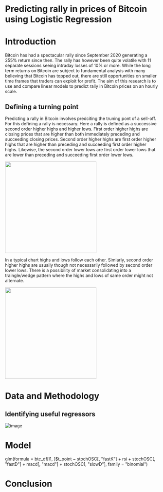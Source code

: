 # Predicting rally in prices of Bitcoin using Logistic Regression

# Introduction
Bitcoin has had a spectacular rally since September 2020 generating a 255% return since then. The rally has however been quite volatile with 11 separate sessions seeing intraday losses of 10% or more. While the long term returns on Bitcoin are subject to fundamental analysis with many believing that Bitcoin has topped out, there are still opportunities on smaller time frames that traders can exploit for profit. The aim of this research is to use and compare linear models to predict rally in Bitcoin prices on an hourly scale.

## Defining a turning point
Predicting a rally in Bitcoin involves predciting the truning pont of a sell-off. For this defining a rally is necessary. Here a rally is defined as a successive second order higher highs and higher lows. First order higher highs are closing prices that are higher than both immediately preceding and succeeding closing prices. Second order higher highs are first order higher highs that are higher than preceding and succeeding first order higher highs. Likewise, the second order lower lows are first order lower lows that are lower than preceding and succeeding first order lower lows. 

<img src="https://user-images.githubusercontent.com/79707074/109423661-70746200-7a06-11eb-8639-649b3588c58a.png" width="300">

In a typical chart highs and lows follow each other. Simiarly, second order higher highs are usually though not necessarily followed by second order lower lows. There is a possibility of market consolidating into a traingle/wedge pattern where the highs and lows of same order might not alternate.

<img src="https://user-images.githubusercontent.com/79707074/109423846-217afc80-7a07-11eb-98b8-288809fcd0bb.png" width="300">

# Data and Methodology

## Identifying useful regressors
![image](https://user-images.githubusercontent.com/79707074/126894325-04308c95-42a3-4157-a55c-ffb46d504028.png)

# Model
glm(formula = btc_df[l1, ]$t_point ~ stochOSC[, "fastK"] + rsi + 
    stochOSC[, "fastD"] + macd[, "macd"] + stochOSC[, "slowD"], 
    family = "binomial")

# Conclusion

